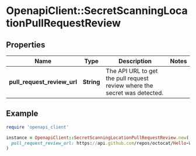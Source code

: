 # OpenapiClient::SecretScanningLocationPullRequestReview

## Properties

| Name | Type | Description | Notes |
| ---- | ---- | ----------- | ----- |
| **pull_request_review_url** | **String** | The API URL to get the pull request review where the secret was detected. |  |

## Example

```ruby
require 'openapi_client'

instance = OpenapiClient::SecretScanningLocationPullRequestReview.new(
  pull_request_review_url: https://api.github.com/repos/octocat/Hello-World/pulls/2846/reviews/80
)
```

